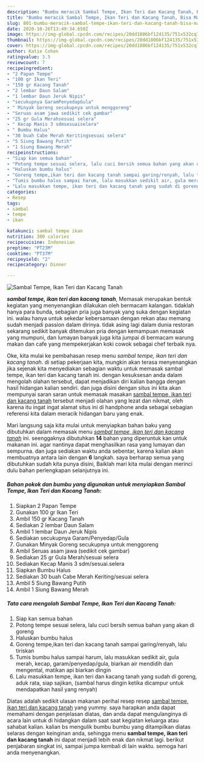 ```yaml
---
description: "Bumbu meracik Sambal Tempe, Ikan Teri dan Kacang Tanah, Bisa Manjain Lidah"
title: "Bumbu meracik Sambal Tempe, Ikan Teri dan Kacang Tanah, Bisa Manjain Lidah"
slug: 801-bumbu-meracik-sambal-tempe-ikan-teri-dan-kacang-tanah-bisa-manjain-lidah
date: 2020-10-26T13:49:34.650Z
image: https://img-global.cpcdn.com/recipes/20dd1806bf124135/751x532cq70/sambal-tempe-ikan-teri-dan-kacang-tanah-foto-resep-utama.jpg
thumbnail: https://img-global.cpcdn.com/recipes/20dd1806bf124135/751x532cq70/sambal-tempe-ikan-teri-dan-kacang-tanah-foto-resep-utama.jpg
cover: https://img-global.cpcdn.com/recipes/20dd1806bf124135/751x532cq70/sambal-tempe-ikan-teri-dan-kacang-tanah-foto-resep-utama.jpg
author: Katie Cohen
ratingvalue: 3.5
reviewcount: 7
recipeingredient:
- "2 Papan Tempe"
- "100 gr Ikan Teri"
- "150 gr Kacang Tanah"
- "2 lembar Daun Salam"
- "1 lembar Daun Jeruk Nipis"
- "secukupnya GaramPenyedapGula"
- " Minyak Goreng secukupnya untuk menggoreng"
- "Seruas asam jawa sedikit cek gambar"
- "25 gr Gula Merahsesuai selera"
- " Kecap Manis 3 sdmsesuaiselera"
- " Bumbu Halus"
- "30 buah Cabe Merah Keritingsesuai selera"
- "5 Siung Bawang Putih"
- "1 Siung Bawang Merah"
recipeinstructions:
- "Siap kan semua bahan"
- "Potong tempe sesuai selera, lalu cuci bersih semua bahan yang akan di goreng"
- "Haluskan bumbu halus"
- "Goreng tempe,ikan teri dan kacang tanah sampai garing/renyah, lalu tiriskan"
- "Tumis bumbu halus sampai harum, lalu masukkan sedikit air, gula merah, kecap, garam/penyedap/gula, biarkan air mendidih dan mengental, matikan api biarkan dingin"
- "Lalu masukkan tempe, ikan teri dan kacang tanah yang sudah di goreng, aduk rata, siap sajikan, (sambal harus dingin ketika dicampur untuk mendapatkan hasil yang renyah)"
categories:
- Resep
tags:
- sambal
- tempe
- ikan

katakunci: sambal tempe ikan 
nutrition: 300 calories
recipecuisine: Indonesian
preptime: "PT23M"
cooktime: "PT37M"
recipeyield: "2"
recipecategory: Dinner

---
```



![Sambal Tempe, Ikan Teri dan Kacang Tanah](https://img-global.cpcdn.com/recipes/20dd1806bf124135/751x532cq70/sambal-tempe-ikan-teri-dan-kacang-tanah-foto-resep-utama.jpg)

<b><i>sambal tempe, ikan teri dan kacang tanah</i></b>, Memasak merupakan bentuk kegiatan yang menyenangkan dilakukan oleh bermacam kalangan. tidaklah hanya para bunda, sebagian pria juga banyak yang suka dengan kegiatan ini. walau hanya untuk sekedar kebersamaan dengan rekan atau memang sudah menjadi passion dalam dirinya. tidak asing lagi dalam dunia restoran sekarang sedikit banyak ditemukan pria dengan kemampuan memasak yang mumpuni, dan lumayan banyak juga kita jumpai di bermacam warung makan dan cafe yang mempekerjakan koki cowok sebagai chef terbaik nya.



Oke, kita mulai ke pembahasan resep menu <i>sambal tempe, ikan teri dan kacang tanah</i>. di setiap pekerjaan kita, mungkin akan terasa menyenangkan jika sejenak kita menyediakan sebagian waktu untuk memasak sambal tempe, ikan teri dan kacang tanah ini. dengan kesuksesan anda dalam mengolah olahan tersebut, dapat menjadikan diri kalian bangga dengan hasil hidangan kalian sendiri. dan juga disini dengan situs ini kita akan mempunyai saran saran untuk memasak masakan <u>sambal tempe, ikan teri dan kacang tanah</u> tersebut menjadi olahan yang lezat dan nikmat, oleh karena itu ingat ingat alamat situs ini di handphone anda sebagai sebagian referensi kita dalam meracik hidangan baru yang enak.


Mari langsung saja kita mulai untuk menyiapkan bahan baku yang dibutuhkan dalam memasak menu <u><i>sambal tempe, ikan teri dan kacang tanah</i></u> ini. seenggaknya dibutuhkan <b>14</b> bahan yang diperuntuk kan untuk makanan ini. agar nantinya dapat menghasilkan rasa yang lumayan dan sempurna. dan juga sediakan waktu anda sebentar, karena kalian akan membuatnya antara lain dengan <b>6</b> langkah. saya berharap semua yang dibutuhkan sudah kita punya disini, Baiklah mari kita mulai dengan merinci dulu bahan perlengkapan selanjutnya ini.

<!--inarticleads1-->

##### Bahan pokok dan bumbu yang digunakan untuk menyiapkan Sambal Tempe, Ikan Teri dan Kacang Tanah:

1. Siapkan 2 Papan Tempe
1. Gunakan 100 gr Ikan Teri
1. Ambil 150 gr Kacang Tanah
1. Sediakan 2 lembar Daun Salam
1. Ambil 1 lembar Daun Jeruk Nipis
1. Sediakan secukupnya Garam/Penyedap/Gula
1. Gunakan  Minyak Goreng secukupnya untuk menggoreng
1. Ambil Seruas asam jawa (sedikit cek gambar)
1. Sediakan 25 gr Gula Merah/sesuai selera
1. Sediakan  Kecap Manis 3 sdm/sesuai.selera
1. Siapkan  Bumbu Halus
1. Sediakan 30 buah Cabe Merah Keriting/sesuai selera
1. Ambil 5 Siung Bawang Putih
1. Ambil 1 Siung Bawang Merah




<!--inarticleads2-->

##### Tata cara mengolah Sambal Tempe, Ikan Teri dan Kacang Tanah:

1. Siap kan semua bahan
1. Potong tempe sesuai selera, lalu cuci bersih semua bahan yang akan di goreng
1. Haluskan bumbu halus
1. Goreng tempe,ikan teri dan kacang tanah sampai garing/renyah, lalu tiriskan
1. Tumis bumbu halus sampai harum, lalu masukkan sedikit air, gula merah, kecap, garam/penyedap/gula, biarkan air mendidih dan mengental, matikan api biarkan dingin
1. Lalu masukkan tempe, ikan teri dan kacang tanah yang sudah di goreng, aduk rata, siap sajikan, (sambal harus dingin ketika dicampur untuk mendapatkan hasil yang renyah)




Diatas adalah sedikit ulasan makanan perihal resep resep <u>sambal tempe, ikan teri dan kacang tanah</u> yang yummy. saya harapkan anda dapat memahami dengan penjelasan diatas, dan anda dapat mengulanginya di acara lain untuk di hidangkan dalam saat saat kegiatan keluarga atau sahabat kalian. kalian bs mengulik bumbu bumbu yang ditampilkan diatas selaras dengan keinginan anda, sehingga menu <b>sambal tempe, ikan teri dan kacang tanah</b> ini dapat menjadi lebih enak dan nikmat lagi. berikut penjabaran singkat ini, sampai jumpa kembali di lain waktu. semoga hari anda menyenangkan.
